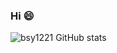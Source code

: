 ### Hi 😄
![bsy1221 GitHub stats](https://github-readme-stats.vercel.app/api?username=bsy1221&count_private=true)
<!--[![Top Langs](https://github-readme-stats.vercel.app/api/top-langs/?username=bsy1221&layout=compact)](https://github.com/anuraghazra/github-readme-stats)-->

<!--
**bsy1221/bsy1221** is a ✨ _special_ ✨ repository because its `README.md` (this file) appears on your GitHub profile.

Here are some ideas to get you started:

- 🔭 I’m currently working on ...
- 🌱 I’m currently learning ...
- 👯 I’m looking to collaborate on ...
- 🤔 I’m looking for help with ...
- 💬 Ask me about ...
- 📫 How to reach me: ...
- 😄 Pronouns: ...
- ⚡ Fun fact: ...
-->
